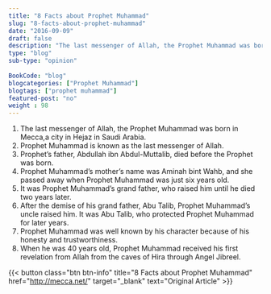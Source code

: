 ```yaml
--- 
title: "8 Facts about Prophet Muhammad" 
slug: "8-facts-about-prophet-muhammad"
date: "2016-09-09" 
draft: false 
description: "The last messenger of Allah, the Prophet Muhammad was born in Mecca,a city in Hejaz in Saudi Arabia." 
type: "blog"
sub-type: "opinion" 
 
BookCode: "blog"
blogcategories: ["Prophet Muhammad"]
blogtags: ["prophet muhammad"]
featured-post: "no"
weight : 98
---  
```

1. The last messenger of Allah, the Prophet Muhammad was born in Mecca,a city in Hejaz in Saudi Arabia.
2. Prophet Muhammad is known as the last messenger of Allah.
3. Prophet’s father, Abdullah ibn Abdul-Muttalib, died before the Prophet was born.
4. Prophet Muhammad’s mother’s name was Aminah bint Wahb, and she passed away when Prophet Muhammad was just six years old.
5. It was Prophet Muhammad’s grand father, who raised him until he died two years later. 
6. After the demise of his grand father, Abu Talib, Prophet Muhammad’s uncle raised him. It was Abu Talib, who protected Prophet Muhammad for later years.
7. Prophet Muhammad was well known by his character because of his honesty and trustworthiness. 
8. When he was 40 years old, Prophet Muhammad received his first revelation from Allah from the caves of Hira through Angel Jibreel.

{{< button class="btn btn-info" title="8 Facts about Prophet Muhammad" href="http://mecca.net/" target="_blank" text="Original Article" >}}